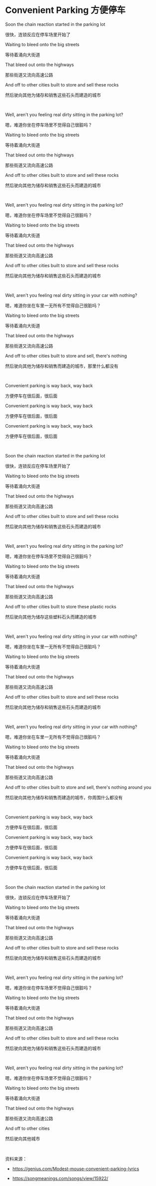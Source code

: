 # Convenient Parking 方便停车

Soon the chain reaction started in the parking lot

很快，连锁反应在停车场里开始了

Waiting to bleed onto the big streets

等待着涌向大街道

That bleed out onto the highways

那些街道又流向高速公路

And off to other cities built to store and sell these rocks

然后驶向其他为储存和销售这些石头而建造的城市

<br>

Well, aren't you feeling real dirty sitting in the parking lot?

嗯，难道你坐在停车场里不觉得自己很脏吗？

Waiting to bleed onto the big streets

等待着涌向大街道

That bleed out onto the highways

那些街道又流向高速公路

And off to other cities built to store and sell these rocks

然后驶向其他为储存和销售这些石头而建造的城市

<br>

Well, aren't you feeling real dirty sitting in the parking lot?

嗯，难道你坐在停车场里不觉得自己很脏吗？

Waiting to bleed onto the big streets

等待着涌向大街道

That bleed out onto the highways

那些街道又流向高速公路

And off to other cities built to store and sell these rocks

然后驶向其他为储存和销售这些石头而建造的城市

<br>

Well, aren't you feeling real dirty sitting in your car with nothing?

嗯，难道你坐在车里一无所有不觉得自己很脏吗？

Waiting to bleed onto the big streets

等待着涌向大街道

That bleed out onto the highways

那些街道又流向高速公路

And off to other cities built to store and sell, there's nothing

然后驶向其他为储存和销售而建造的城市，那里什么都没有

<br>

Convenient parking is way back, way back

方便停车在很后面，很后面

Convenient parking is way back, way back

方便停车在很后面，很后面

Convenient parking is way back, way back

方便停车在很后面，很后面

<br>

Soon the chain reaction started in the parking lot

很快，连锁反应在停车场里开始了

Waiting to bleed onto the big streets

等待着涌向大街道

That bleed out onto the highways

那些街道又流向高速公路

And off to other cities built to store and sell these rocks

然后驶向其他为储存和销售这些石头而建造的城市

<br>

Well, aren't you feeling real dirty sitting in the parking lot?

嗯，难道你坐在停车场里不觉得自己很脏吗？

Waiting to bleed onto the big streets

等待着涌向大街道

That bleed out onto the highways

那些街道又流向高速公路

And off to other cities built to store these plastic rocks

然后驶向其他为储存这些塑料石头而建造的城市

<br>

Well, aren't you feeling real dirty sitting in your car with nothing?

嗯，难道你坐在车里一无所有不觉得自己很脏吗？

Waiting to bleed onto the big streets

等待着涌向大街道

That bleed out onto the highways

那些街道又流向高速公路

And off to other cities built to store and sell these rocks

然后驶向其他为储存和销售这些石头而建造的城市

<br>

Well, aren't you feeling real dirty sitting in your car with nothing?

嗯，难道你坐在车里一无所有不觉得自己很脏吗？

Waiting to bleed onto the big streets

等待着涌向大街道

That bleed out onto the highways

那些街道又流向高速公路

And off to other cities built to store and sell, there's nothing around you

然后驶向其他为储存和销售而建造的城市，你周围什么都没有

<br>

Convenient parking is way back, way back

方便停车在很后面，很后面

Convenient parking is way back, way back

方便停车在很后面，很后面

Convenient parking is way back, way back

方便停车在很后面，很后面

<br>

Soon the chain reaction started in the parking lot

很快，连锁反应在停车场里开始了

Waiting to bleed onto the big streets

等待着涌向大街道

That bleed out onto the highways

那些街道又流向高速公路

And off to other cities built to store and sell these rocks

然后驶向其他为储存和销售这些石头而建造的城市

<br>

Well, aren't you feeling real dirty sitting in the parking lot?

嗯，难道你坐在停车场里不觉得自己很脏吗？

Waiting to bleed onto the big streets

等待着涌向大街道

That bleed out onto the highways

那些街道又流向高速公路

And off to other cities built to store and sell these rocks

然后驶向其他为储存和销售这些石头而建造的城市

<br>

Well, aren't you feeling real dirty sitting in the parking lot?

嗯，难道你坐在停车场里不觉得自己很脏吗？

Waiting to bleed onto the big streets

等待着涌向大街道

That bleed out onto the highways

那些街道又流向高速公路

And off to other cities

然后驶向其他城市

<br>

资料来源：

- https://genius.com/Modest-mouse-convenient-parking-lyrics

- https://songmeanings.com/songs/view/15922/

